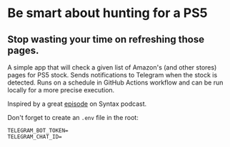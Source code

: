 # Be smart about hunting for a PS5

## Stop wasting your time on refreshing those pages.

A simple app that will check a given list of Amazon's (and other stores) pages for PS5 stock. Sends notifications to Telegram when the stock is detected. Runs on a schedule in GitHub Actions workflow and can be run locally for a more precise execution.

Inspired by a great [episode](https://syntax.fm/show/311/hasty-treat-how-would-we-script-a-ps5-buying-bot) on Syntax podcast.

Don't forget to create an `.env` file in the root:

```dotenv
TELEGRAM_BOT_TOKEN=
TELEGRAM_CHAT_ID=
```
